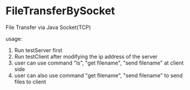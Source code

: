 # FileTransferBySocket
File Transfer via Java Socket(TCP)

usage: 
1. Run testServer first
2. Run testClient after modifying the ip address of the server
3. user can use command "ls", "get filename", "send filename" at client side 
4. user can also use command "get filename", "send filename" to send files to client
